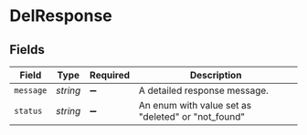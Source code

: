 # DelResponse


## Fields

| Field                                              | Type                                               | Required                                           | Description                                        |
| -------------------------------------------------- | -------------------------------------------------- | -------------------------------------------------- | -------------------------------------------------- |
| `message`                                          | *string*                                           | :heavy_minus_sign:                                 | A detailed response message.                       |
| `status`                                           | *string*                                           | :heavy_minus_sign:                                 | An enum with value set as "deleted" or "not_found" |